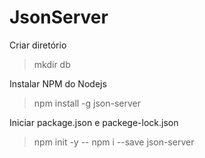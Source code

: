# JsonServer

Criar diretório
>mkdir db

Instalar NPM do Nodejs
>npm install -g json-server

Iniciar package.json e packege-lock.json
>npm init -y
--
>npm i --save json-server
